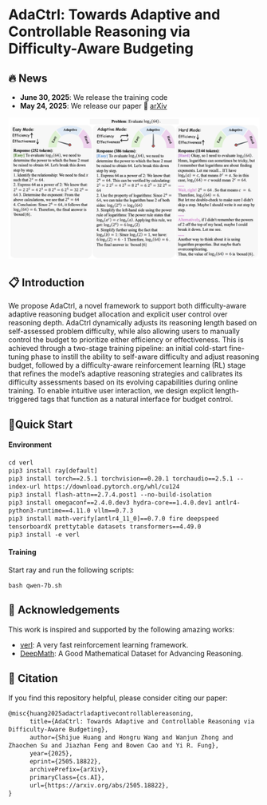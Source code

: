 # AdaCtrl: Towards Adaptive and Controllable Reasoning via Difficulty-Aware Budgeting



## 🔥 News

- **June 30, 2025**: We release the training code
- **May 24, 2025**: We release our paper  📄 [arXiv](https://arxiv.org/pdf/2505.18822)

![case](img/case.png)

## 📋 Introduction

We propose AdaCtrl, a novel framework to support both difficulty-aware adaptive reasoning budget allocation and explicit user control over reasoning depth. AdaCtrl dynamically adjusts its reasoning length based on self-assessed problem difficulty, while also allowing users to manually control the budget to prioritize either efficiency or effectiveness. This is achieved through a two-stage training pipeline: an initial cold-start fine-tuning phase to instill the ability to self-aware difficulty and adjust reasoning budget, followed by a difficulty-aware reinforcement learning (RL) stage that refines the model’s adaptive reasoning strategies and calibrates its difficulty assessments based on its evolving capabilities during online training. To enable intuitive user interaction, we design explicit length-triggered tags that function as a natural interface for budget control.

## 🎯Quick Start

#### Environment 

```
cd verl
pip3 install ray[default]
pip3 install torch==2.5.1 torchvision==0.20.1 torchaudio==2.5.1 --index-url https://download.pytorch.org/whl/cu124
pip3 install flash-attn==2.7.4.post1 --no-build-isolation
pip3 install omegaconf==2.4.0.dev3 hydra-core==1.4.0.dev1 antlr4-python3-runtime==4.11.0 vllm==0.7.3
pip3 install math-verify[antlr4_11_0]==0.7.0 fire deepspeed tensorboardX prettytable datasets transformers==4.49.0
pip3 install -e verl

```

#### Training

Start ray and run the following scripts:

```
bash qwen-7b.sh
```

## 🙏 Acknowledgements

This work is inspired and supported by the following amazing works:

- [verl](https://github.com/volcengine/verl): A very fast reinforcement learning framework.
- [DeepMath](https://github.com/zwhe99/DeepMath): A Good Mathematical Dataset for Advancing Reasoning.

## 📖 Citation

If you find this repository helpful, please consider citing our paper:

```
@misc{huang2025adactrladaptivecontrollablereasoning,
      title={AdaCtrl: Towards Adaptive and Controllable Reasoning via Difficulty-Aware Budgeting}, 
      author={Shijue Huang and Hongru Wang and Wanjun Zhong and Zhaochen Su and Jiazhan Feng and Bowen Cao and Yi R. Fung},
      year={2025},
      eprint={2505.18822},
      archivePrefix={arXiv},
      primaryClass={cs.AI},
      url={https://arxiv.org/abs/2505.18822}, 
}
```
